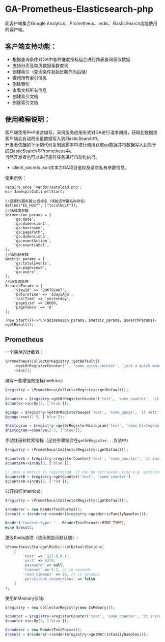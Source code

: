 GA-Prometheus-Elasticsearch-php
=================
此客户端集合Google Analytics、Prometheus、redis、ElasticSearch功能使用的客户端。<br>

客户端支持功能：
--------------------
 - 根据查询条件对GA中各种维度指标组合进行跨表查询获取数据
 - 支持分页及每页数据条数查询
 - 创建索引（查询条件起始日期作为后缀）
 - 查询所有索引信息 
 - 删除索引
 - 查看文档所有信息
 - 创建索引文档
 - 删除索引文档<br>
 
使用教程说明：
----------------
客户端使用PHP语言编写，采用服务应用形式对GA进行请求调用，获取到数据或客户端会自动将全量数据写入到ElasticSearch中。<br>
开发者依据如下示例代码复制到脚本中进行调用获取ga数据并将数据写入到对于的ElasticSearch与Prometheus中。<br>
当然开发者也可以进行定时任务进行自动化执行。
 - client_secrets.json文本为GA项目鉴权及请求私有参数信息。

使用示例：
````
require_once 'vendor/autoload.php';
use Jamespi\GaClinet\Start;

//设置ES服务器ip或域名（请按该常量名称命名）
define("ES_HOST", ["localhost"]);
//GA维度参数
$dimension_params = [
    'ga:date',
    'ga:dimension1',
    'ga:hostname',
    'ga:pagePath',
    'ga:dimension3',
    'ga:eventAction',
    'ga:eventLabel',
];
//GA指标参数
$metric_params = [
    'ga:totalEvents',
    'ga:pageviews',
    'ga:users',
];
//GA查询条件
$searchParams = [
    'viewId' => '206702467',
    'beforeTime' => '1daysAgo',
    'lastTime' => 'yesterday',
    'pageSize' => 10000,
    'pageToken' => '0'
];

(new Start())->run($dimension_params, $metric_params, $searchParams)->getResult();

````


Prometheus
--------------
一个简单的计数器：
```php
\Prometheus\CollectorRegistry::getDefault()
    ->getOrRegisterCounter('', 'some_quick_counter', 'just a quick measurement')
    ->inc();
```

编写一些增强的指标(metrics):
```php
$registry = \Prometheus\CollectorRegistry::getDefault();

$counter = $registry->getOrRegisterCounter('test', 'some_counter', 'it increases', ['type']);
$counter->incBy(3, ['blue']);

$gauge = $registry->getOrRegisterGauge('test', 'some_gauge', 'it sets', ['type']);
$gauge->set(2.5, ['blue']);

$histogram = $registry->getOrRegisterHistogram('test', 'some_histogram', 'it observes', ['type'], [0.1, 1, 2, 3.5, 4, 5, 6, 7, 8, 9]);
$histogram->observe(3.5, ['blue']);
```

手动注册和检索指标（这些步骤结合在`getOrRegister...`方法中）
```php
$registry = \Prometheus\CollectorRegistry::getDefault();

$counterA = $registry->registerCounter('test', 'some_counter', 'it increases', ['type']);
$counterA->incBy(3, ['blue']);

// once a metric is registered, it can be retrieved using e.g. getCounter:
$counterB = $registry->getCounter('test', 'some_counter')
$counterB->incBy(2, ['red']);
```

公开指标(metrics):
```php
$registry = \Prometheus\CollectorRegistry::getDefault();

$renderer = new RenderTextFormat();
$result = $renderer->render($registry->getMetricFamilySamples());

header('Content-type: ' . RenderTextFormat::MIME_TYPE);
echo $result;
```

更改Redis选项（该示例显示默认值）:
```php
\Prometheus\Storage\Redis::setDefaultOptions(
    [
        'host' => '127.0.0.1',
        'port' => 6379,
        'password' => null,
        'timeout' => 0.1, // in seconds
        'read_timeout' => 10, // in seconds
        'persistent_connections' => false
    ]
);
```

使用InMemory存储:
```php
$registry = new CollectorRegistry(new InMemory());

$counter = $registry->registerCounter('test', 'some_counter', 'it increases', ['type']);
$counter->incBy(3, ['blue']);

$renderer = new RenderTextFormat();
$result = $renderer->render($registry->getMetricFamilySamples());
```
